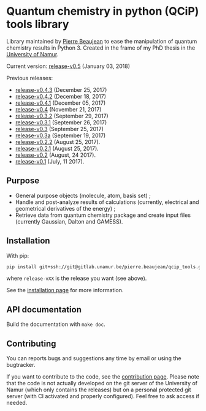 # Quantum chemistry in python (QCiP) tools library

Library maintained by [Pierre Beaujean](pierre.beaujean@unamur.be) to ease the manipulation of quantum chemistry results in Python 3. Created in the frame of my PhD thesis in the [University of Namur](https://www.unamur.be).

<!-- STABLE: -->
Current version: [release-v0.5](https://gitlab.unamur.be/pierre.beaujean/qcip_tools/tree/release-v0.5) (January 03, 2018)

Previous releases:

<!-- PREVIOUS: -->
+  [release-v0.4.3](https://gitlab.unamur.be/pierre.beaujean/qcip_tools/tree/release-v0.4.3) (December 25, 2017)
+  [release-v0.4.2](https://gitlab.unamur.be/pierre.beaujean/qcip_tools/tree/release-v0.4.2) (December 18, 2017)
+ [release-v0.4.1](https://gitlab.unamur.be/pierre.beaujean/qcip_tools/tree/release-v0.4.1) (December 05, 2017)
+ [release-v0.4](https://gitlab.unamur.be/pierre.beaujean/qcip_tools/tree/release-v0.4) (November 21, 2017)
+ [release-v0.3.2](https://gitlab.unamur.be/pierre.beaujean/qcip_tools/tree/release-v0.3.2) (September 29, 2017)
+ [release-v0.3.1](https://gitlab.unamur.be/pierre.beaujean/qcip_tools/tree/release-v0.3.1) (September 26, 2017)
+ [release-v0.3](https://gitlab.unamur.be/pierre.beaujean/qcip_tools/tree/release-v0.3) (September 25, 2017)
+ [release-v0.3a](https://gitlab.unamur.be/pierre.beaujean/qcip_tools/tree/release-v0.3a) (September 19, 2017)
+ [release-v0.2.2](https://gitlab.unamur.be/pierre.beaujean/qcip_tools/tree/release-v0.2.2) (August 25, 2017).
+ [release-v0.2.1](https://gitlab.unamur.be/pierre.beaujean/qcip_tools/tree/release-v0.2.1) (August 25, 2017).
+ [release-v0.2](https://gitlab.unamur.be/pierre.beaujean/qcip_tools/tree/release-v0.2) (August, 24 2017).
+ [release-v0.1](https://gitlab.unamur.be/pierre.beaujean/qcip_tools/tree/release-v0.1) (July, 11 2017).

## Purpose

+ General purpose objects (molecule, atom, basis set) ;
+ Handle and post-analyze results of calculations (currently, electrical and geometrical derivatives of the energy) ;
+ Retrieve data from quantum chemistry package and create input files (currently Gaussian, Dalton and GAMESS).

## Installation

With pip:

```bash
pip install git+ssh://git@gitlab.unamur.be/pierre.beaujean/qcip_tools.git@release-vXX
```

where `release-vXX` is the release you want (see above).

See the [installation page](./documentation/source/install.rst) for more information.

## API documentation

Build the documentation with `make doc`.

## Contributing

You can reports bugs and suggestions any time by email or using the bugtracker.

If you want to contribute to the code, see the [contribution page](./documentation/source/contributing.rst). 
Please note that the code is not actually developed on the git server of the University of Namur (which only contains the releases) but on a personal protected git server (with CI activated and properly configured). 
Feel free to ask access if needed.
